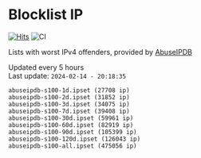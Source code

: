# Blocklist IP

[![Hits](https://hits.seeyoufarm.com/api/count/incr/badge.svg?url=https%3A%2F%2Fgithub.com%2Fborestad%2Fblocklist-ip%2F&count_bg=%2379C83D&title_bg=%23555555&icon=&icon_color=%23E7E7E7&title=hits&edge_flat=false)](https://hits.seeyoufarm.com)  ![CI](https://img.shields.io/github/workflow/status/borestad/blocklist-ip/CI?style=flat-square)

Lists with worst IPv4 offenders, provided by [AbuseIPDB](https://www.abuseipdb.com/)

<!-- FOOTER-PLACEHOLDER -->
Updated every 5 hours<br>
Last update: `2024-02-14 - 20:18:35`
```
abuseipdb-s100-1d.ipset (27708 ip)
abuseipdb-s100-2d.ipset (31852 ip)
abuseipdb-s100-3d.ipset (34075 ip)
abuseipdb-s100-7d.ipset (39408 ip)
abuseipdb-s100-30d.ipset (59961 ip)
abuseipdb-s100-60d.ipset (82919 ip)
abuseipdb-s100-90d.ipset (105399 ip)
abuseipdb-s100-120d.ipset (126043 ip)
abuseipdb-s100-all.ipset (475056 ip)
```
